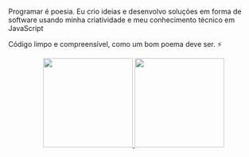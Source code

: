 Programar é poesia.
Eu crio ideias e desenvolvo soluções em forma de software usando minha criatividade e meu conhecimento técnico em JavaScript

Código limpo e compreensível, como um bom poema deve ser. ⚡

<div align="center">
  <a href="https://github.com/NathanAba">
  <img height="180em" src="https://github-readme-stats.vercel.app/api?username=nathanaba&show_icons=true&theme=dracula&include_all_commits=true&count_private=true"/>
  <img height="180em" src="https://github-readme-stats.vercel.app/api/top-langs/?username=nathanaba&layout=compact&langs_count=7&theme=dracula"/>
</div>
